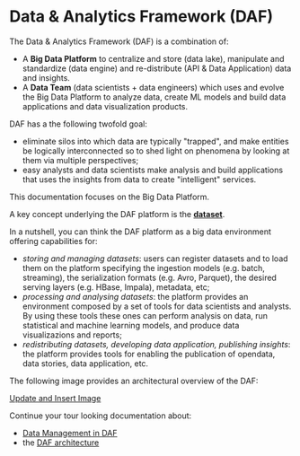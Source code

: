 # Data & Analytics Framework (DAF)

The Data & Analytics Framework (DAF) is a combination of:

- A **Big Data Platform** to centralize and store (data lake), manipulate and standardize (data engine) and re-distribute (API & Data Application) data and insights.
- A **Data Team** (data scientists + data engineers) which uses and evolve the Big Data Platform to analyze data, create ML models and build data applications and data visualization products.

DAF has a the following twofold goal: 

- eliminate silos into which data are typically "trapped", and make entities be logically interconnected so to shed light on phenomena by looking at them via multiple perspectives; 
- easy analysts and data scientists make analysis and build applications that uses the insights from data to create "intelligent" services.

This documentation focuses on the Big Data Platform.

A key concept underlying the DAF platform is the [**dataset**](../datamgmt/dataset). 

In a nutshell, you can think the DAF platform as a big data environment offering capabilities for:

- *storing and managing datasets*: users can register datasets and to load them on the platform specifying the ingestion models (e.g. batch, streaming), the serialization formats (e.g. Avro, Parquet), the desired serving layers (e.g. HBase, Impala), metadata, etc;  
- *processing and analysing datasets*: the platform provides an environment composed by a set of tools for data scientists and analysts. By using these tools these ones can perform analysis on data, run statistical and machine learning models, and produce data visualizazions and reports;   
- *redistributing datasets, developing data application, publishing insights*: the platform provides tools for enabling the publication of opendata, data stories, data application, etc.   
 

The following image provides an architectural overview of the DAF:

[Update and Insert Image](https://docs.google.com/presentation/d/1LDDrG7VsYoXXIbfbg6tQ9z7DfHw7ukkNnwVygt6jOOQ/edit)

Continue your tour looking documentation about:

* [Data Management in DAF](../datamgmt)
* the [DAF architecture](../architecture/)